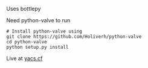 Uses bottlepy

Need python-valve to run

```
# Install python-valve using
git clone https://github.com/Holiverh/python-valve
cd python-valve
python setup.py install
```

Live at [yacs.cf](http://yacs.cf)